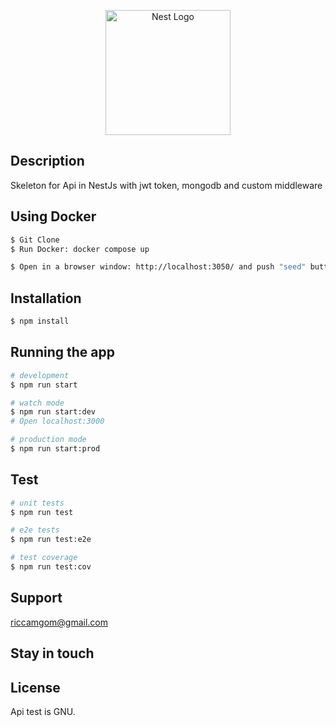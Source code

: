 <p align="center">
  <a href="http://nestjs.com/" target="blank"><img src="https://nestjs.com/img/logo-small.svg" width="200" alt="Nest Logo" /></a>
</p>

[circleci-image]: https://img.shields.io/circleci/build/github/nestjs/nest/master?token=abc123def456
[circleci-url]: https://circleci.com/gh/nestjs/nest

## Description

Skeleton for Api in NestJs with jwt token, mongodb and custom middleware

## Using Docker
```bash
$ Git Clone
$ Run Docker: docker compose up

$ Open in a browser window: http://localhost:3050/ and push "seed" button
```
## Installation

```bash
$ npm install
```

## Running the app

```bash
# development
$ npm run start

# watch mode
$ npm run start:dev
# Open localhost:3000

# production mode
$ npm run start:prod
```

## Test

```bash
# unit tests
$ npm run test

# e2e tests
$ npm run test:e2e

# test coverage
$ npm run test:cov
```

## Support

riccamgom@gmail.com

## Stay in touch

## License

Api test is GNU.
